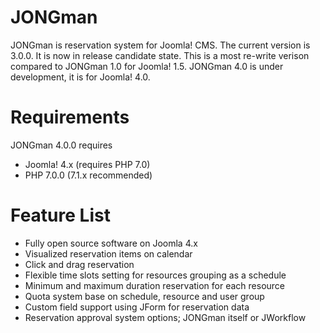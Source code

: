 JONGman
=======

JONGman is reservation system for Joomla! CMS. The current version is 3.0.0. It is now in release candidate state. This is a most re-write verison compared to JONGman 1.0 for Joomla! 1.5. JONGman 4.0 is under development, it is for Joomla! 4.0.

Requirements
============

JONGman 4.0.0 requires 
+ Joomla! 4.x (requires PHP 7.0)
+ PHP 7.0.0 (7.1.x recommended)

Feature List
============
+ Fully open source software on Joomla 4.x
+ Visualized reservation items on calendar
+ Click and drag reservation
+ Flexible time slots setting for resources grouping as a schedule
+ Minimum and maximum duration reservation for each resource
+ Quota system base on schedule, resource and user group
+ Custom field support using JForm for reservation data
+ Reservation approval system options; JONGman itself or JWorkflow
